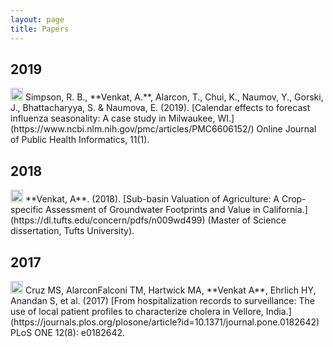 ```yaml
---
layout: page
title: Papers
---
```


## 2019 

<img src="../img/icon_journalarticle.png" height="20px">
Simpson, R. B., **Venkat, A.**, Alarcon, T., Chui, K., Naumov, Y., Gorski, J., Bhattacharyya, S. & Naumova, E. (2019). [Calendar effects to forecast influenza seasonality: A case study in Milwaukee, WI.](https://www.ncbi.nlm.nih.gov/pmc/articles/PMC6606152/) Online Journal of Public Health Informatics, 11(1).

## 2018

<img src="../img/icon_thesis.png" height="20px">
**Venkat, A**. (2018). [Sub-basin Valuation of Agriculture: A Crop-specific Assessment of Groundwater Footprints and Value in California.](https://dl.tufts.edu/concern/pdfs/n009wd499) (Master of Science dissertation, Tufts University).

## 2017

<img src="../img/icon_journalarticle.png" height="20px">
Cruz MS, AlarconFalconi TM, Hartwick MA, **Venkat A**, Ehrlich HY, Anandan S, et al. (2017) [From hospitalization records to surveillance: The use of local patient profiles to characterize cholera in Vellore, India.](https://journals.plos.org/plosone/article?id=10.1371/journal.pone.0182642) PLoS ONE 12(8): e0182642.

